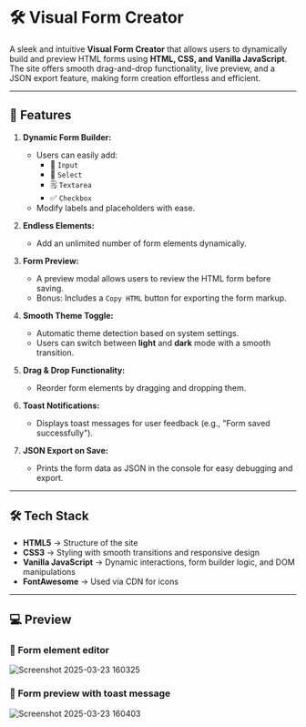 # 🛠️ Visual Form Creator

A sleek and intuitive **Visual Form Creator** that allows users to dynamically build and preview HTML forms using **HTML, CSS, and Vanilla JavaScript**. The site offers smooth drag-and-drop functionality, live preview, and a JSON export feature, making form creation effortless and efficient.

---

## 🚀 **Features**

1. **Dynamic Form Builder:**  
   - Users can easily add:
     - 📝 `Input`
     - 🔽 `Select`
     - 🗒️ `Textarea`
     - ✅ `Checkbox`
   - Modify labels and placeholders with ease.

2. **Endless Elements:**  
   - Add an unlimited number of form elements dynamically.

3. **Form Preview:**  
   - A preview modal allows users to review the HTML form before saving.  
   - Bonus: Includes a `Copy HTML` button for exporting the form markup.

4. **Smooth Theme Toggle:**  
   - Automatic theme detection based on system settings.  
   - Users can switch between **light** and **dark** mode with a smooth transition.

5. **Drag & Drop Functionality:**  
   - Reorder form elements by dragging and dropping them.

6. **Toast Notifications:**  
   - Displays toast messages for user feedback (e.g., "Form saved successfully").

7. **JSON Export on Save:**  
   - Prints the form data as JSON in the console for easy debugging and export.

---

## 🛠️ **Tech Stack**

- **HTML5** → Structure of the site  
- **CSS3** → Styling with smooth transitions and responsive design  
- **Vanilla JavaScript** → Dynamic interactions, form builder logic, and DOM manipulations  
- **FontAwesome** → Used via CDN for icons  

---

## 💻 **Preview**

### 🔷 Form element editor
![Screenshot 2025-03-23 160325](https://github.com/user-attachments/assets/f59ff841-c208-42b8-aa31-eeb5b994dfbf)

### 🔷 Form preview with toast message
![Screenshot 2025-03-23 160403](https://github.com/user-attachments/assets/71c444f3-a80a-437f-9989-62a035e72c10)

